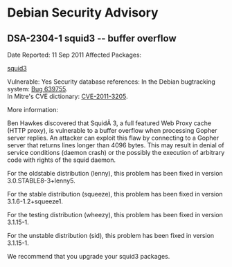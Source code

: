 
Debian Security Advisory
========================


DSA-2304-1 squid3 -- buffer overflow
------------------------------------



Date Reported:
11 Sep 2011
Affected Packages:

[squid3](https://packages.debian.org/src:squid3)

Vulnerable:
Yes
Security database references:
In the Debian bugtracking system: [Bug 639755](https://bugs.debian.org/cgi-bin/bugreport.cgi?bug=639755).  
In Mitre's CVE dictionary: [CVE-2011-3205](https://security-tracker.debian.org/tracker/CVE-2011-3205).  

More information:

Ben Hawkes discovered that SquidÂ 3, a full featured Web Proxy cache
(HTTP proxy), is vulnerable to a buffer overflow when processing Gopher
server replies. An attacker can exploit this flaw by connecting to a
Gopher server that returns lines longer than 4096 bytes. This may result
in denial of service conditions (daemon crash) or the possibly the
execution of arbitrary code with rights of the squid daemon.


For the oldstable distribution (lenny), this problem has been fixed in
version 3.0.STABLE8-3+lenny5.


For the stable distribution (squeeze), this problem has been fixed in
version 3.1.6-1.2+squeeze1.


For the testing distribution (wheezy), this problem has been fixed in
version 3.1.15-1.


For the unstable distribution (sid), this problem has been fixed in
version 3.1.15-1.


We recommend that you upgrade your squid3 packages.





